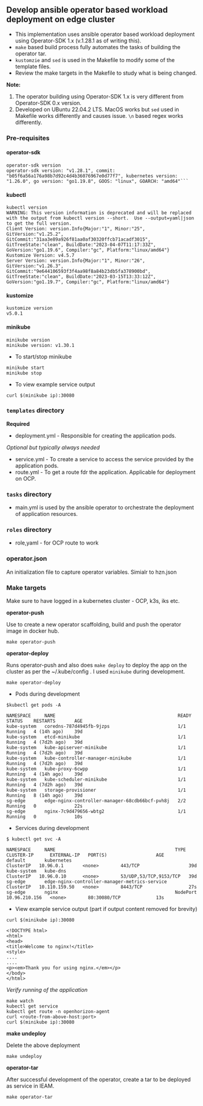 ## Develop ansible operator based workload deployment on edge cluster

- This implementation uses ansible operator based workload deployment using Operator-SDK 1.x (v.1.28.1 as of writing this). 
- `make` based build process fully automates the tasks of building the operator tar.
- `kustomzie` and `sed` is used in the Makefile to modify some of the template files.
- Review the make targets in the Makefile to study what is being changed. 

**Note:** 
1. The operator building using Operator-SDK 1.x is very different from Operator-SDK 0.x version.
2. Developed on UBuntu 22.04.2 LTS. MacOS works but `sed` used in Makefile works differently and causes issue. `\n` based regex works differently. 

### Pre-requisites
#### operator-sdk
```
operator-sdk version
operator-sdk version: "v1.28.1", commit: "b05f6a56a176a98b7d92c4d4b36076967e0d77f7", kubernetes version: "1.26.0", go version: "go1.19.8", GOOS: "linux", GOARCH: "amd64"```
```
#### kubectl
```
kubectl version
WARNING: This version information is deprecated and will be replaced with the output from kubectl version --short.  Use --output=yaml|json to get the full version.
Client Version: version.Info{Major:"1", Minor:"25", GitVersion:"v1.25.2", GitCommit:"31aa3e89a926f81aa0af30320ffcb71acadf3015", GitTreeState:"clean", BuildDate:"2023-04-07T11:17:33Z", GoVersion:"go1.19.6", Compiler:"gc", Platform:"linux/amd64"}
Kustomize Version: v4.5.7
Server Version: version.Info{Major:"1", Minor:"26", GitVersion:"v1.26.3", GitCommit:"9e644106593f3f4aa98f8a84b23db5fa378900bd", GitTreeState:"clean", BuildDate:"2023-03-15T13:33:12Z", GoVersion:"go1.19.7", Compiler:"gc", Platform:"linux/amd64"}
```
#### kustomize
```
kustomize version
v5.0.1
```
#### minikube
```
minikube version
minikube version: v1.30.1
```
- To start/stop minikube
```
minikube start
minikube stop
```
- To view example service output
```
curl $(minikube ip):30080
```

### `templates` directory 

**Required**
- deployment.yml - Responsible for creating the application pods.

*Optional but typically always needed*
- service.yml - To create a service to access the service provided by the application pods. 
- route.yml - To get a route fdr the application. Applicable for deployment on OCP. 

### `tasks` directory

- main.yml is used by the ansible operator to orchestrate the deployment of application resources.

### `roles` directory

- role,yaml - for OCP route to work

### operator.json
An initialization file to capture operator variables. Simialr to hzn.json

### Make targets
Make sure to have logged in a kubernetes cluster - OCP, k3s, iks etc.

**operator-push**

Use to create a new operator scaffolding, build and push the operator image in docker hub. 
```
make operator-push
```
**operator-deploy**

Runs operator-push and also does `make deploy` to deploy the app on the cluster as per the ~/.kube/config . I used `minikube` during development.
```
make operator-deploy
```
- Pods during development
```
$kubectl get pods -A

NAMESPACE     NAME                                             READY   STATUS    RESTARTS       AGE
kube-system   coredns-787d4945fb-9jzps                         1/1     Running   4 (14h ago)    39d
kube-system   etcd-minikube                                    1/1     Running   4 (7d2h ago)   39d
kube-system   kube-apiserver-minikube                          1/1     Running   4 (7d2h ago)   39d
kube-system   kube-controller-manager-minikube                 1/1     Running   4 (7d2h ago)   39d
kube-system   kube-proxy-6cwpp                                 1/1     Running   4 (14h ago)    39d
kube-system   kube-scheduler-minikube                          1/1     Running   4 (7d2h ago)   39d
kube-system   storage-provisioner                              1/1     Running   8 (14h ago)    39d
sg-edge       edge-nginx-controller-manager-68cdb66bcf-pvh8j   2/2     Running   0              22s
sg-edge       nginx-7c9d479656-wbtg2                           1/1     Running   0              10s
```
- Services during development
```
$ kubectl get svc -A

NAMESPACE     NAME                                            TYPE        CLUSTER-IP      EXTERNAL-IP   PORT(S)                  AGE
default       kubernetes                                      ClusterIP   10.96.0.1       <none>        443/TCP                  39d
kube-system   kube-dns                                        ClusterIP   10.96.0.10      <none>        53/UDP,53/TCP,9153/TCP   39d
sg-edge       edge-nginx-controller-manager-metrics-service   ClusterIP   10.110.159.50   <none>        8443/TCP                 27s
sg-edge       nginx                                           NodePort    10.96.210.156   <none>        80:30080/TCP             13s
```
- View example service output (part if output content removed for brevity)
```
curl $(minikube ip):30080

<!DOCTYPE html>
<html>
<head>
<title>Welcome to nginx!</title>
<style>
....
....
<p><em>Thank you for using nginx.</em></p>
</body>
</html>

```

*Verify running of the application*  
```
make watch 
kubectl get service
kubectl get route -n openhorizon-agent
curl <route-from-above-host:port>
curl $(minikube ip):30080
```
**make undeploy**

Delete the above deployment
```
make undeploy
```
**operator-tar**

After successful development of the operator, create a tar to be deployed as service in IEAM.
``` 
make operator-tar
```
